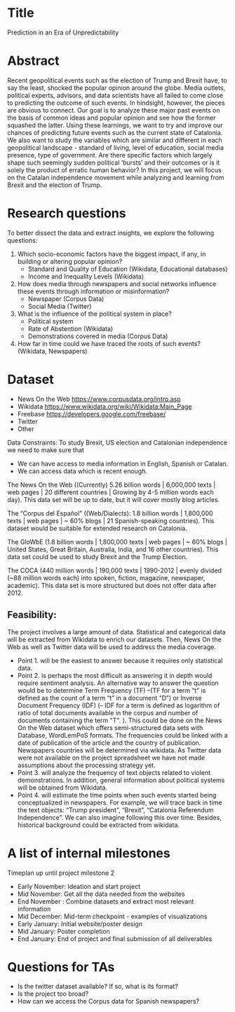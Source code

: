 # Title
Prediction in an Era of Unpredictability 

# Abstract
Recent geopolitical events such as the election of Trump and Brexit have, to say the least, shocked the popular opinion around the globe. Media outlets, political experts, advisors, and data scientists have all failed to come close to predicting the outcome of such events. In hindsight, however, the pieces are obvious to connect. Our goal is to analyze these major past events on the basis of common ideas and popular opinion and see how the former squashed the latter. Using these learnings, we want to try and improve our chances of predicting future events such as the current state of Catalonia. We also want to study the variables which are similar and different in each geopolitical landscape - standard of living, level of education, social media presence, type of government. Are there specific factors which largely shape such seemingly sudden political ‘bursts’ and their outcomes or is it solely the product of erratic human behavior? In this project, we will focus on the Catalan independence movement while analyzing and learning from Brexit and the election of Trump.

# Research questions
To better dissect the data and extract insights, we explore the following questions:
1. Which socio-economic factors have the biggest impact, if any, in building or altering popular opinion?
   * Standard and Quality of Education (Wikidata, Educational databases)
   * Income and Inequality Levels (Wikidata)
2. How does media through newspapers and social networks influence these events through information or misinformation?
   * Newspaper (Corpus Data)
   * Social Media (Twitter)
3. What is the influence of the political system in place?
   * Political system
   * Rate of Abstention (Wikidata)
   * Demonstrations covered in media (Corpus Data)
4. How far in time could we have traced the roots of such events? (Wikidata, Newspapers)


# Dataset

* News On the Web    https://www.corpusdata.org/intro.asp
* Wikidata    https://www.wikidata.org/wiki/Wikidata:Main_Page
* Freebase    https://developers.google.com/freebase/
* Twitter
* Other

Data Constraints:
To study Brexit, US election and Catalonian independence we need to make sure that
   * We can have access to media information in English, Spanish or Catalan.
   * We can access data which is recent enough.
   
The News On the Web ((Currently) 5.26 billion words | 6,000,000 texts | web pages | 20 different countries | Growing by 4-5 million words each day). This data set will be up to date, but it will cover mostly blog articles.

The  “Corpus del Español” ((Web/Dialects): 1.8 billion words | 1,800,000 texts | web pages | ~ 60% blogs | 21 Spanish-speaking countries). This dataset would be suitable for extended research on Catalonia.

The GloWbE (1.8 billion words | 1,800,000 texts | web pages | ~ 60% blogs | United States, Great Britain, Australia, India, and 16 other countries). This data set could be used to study Brexit and the Trump Election.

The COCA (440 million words | 190,000 texts | 1990-2012 | evenly divided (~88 million words each) into spoken, fiction, magazine, newspaper, academic). This data set is more structured but does not offer data after 2012. 


## Feasibility: 
The project involves a large amount of data. Statistical and categorical data will be extracted from Wikidata to enrich our datasets. Then, News On the Web as well as Twitter data will be used to address the media coverage.
* Point 1. will be the easiest to answer because it requires only statistical data. 
* Point 2. is perhaps the most difficult as answering it in depth would require sentiment analysis. An alternative way to answer the question would be to determine Term Frequency (TF) –(TF for a term “t” is defined as the count of a term “t” in a document “D”) or Inverse Document Frequency (IDF)  (– IDF for a term is defined as logarithm of ratio of total documents available in the corpus and number of documents containing the term "T". ). This could be done on the News On the Web dataset which offers semi-structured data sets with Database, WordLemPoS formats. The frequencies could be linked with a date of publication of the article and the country of publication. Newspapers countries will be determined via wikidata. As Twitter data were not available on the project spreadsheet we have not made assumptions about the processing strategy yet. 
* Point 3. will analyze the frequency of text objects related to violent demonstrations. In addition, general information about political systems will be obtained from Wikidata. 
* Point 4. will estimate the time points when such events started being conceptualized in newspapers. For example, we will trace back in time the text objects: “Trump president”, “Brexit”, “Catalonia Referendum Independence”. We can also imagine following this over time. Besides, historical background could be extracted from wikidata.  


# A list of internal milestones
Timeplan up until project milestone 2
* Early November: Ideation and start project
* Mid November: Get all the data needed from the websites
* End November : Combine datasets and extract most relevant information
* Mid December: Mid-term checkpoint - examples of visualizations
* Early January: Initial website/poster design
* Mid January: Poster completion
* End January: End of project and final submission of all deliverables

# Questions for TAs
* Is the twitter dataset available? If so, what is its format? 
* Is the project too broad?
* How can we access the Corpus data for Spanish newspapers?



